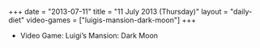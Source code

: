 +++
date = "2013-07-11"
title = "11 July 2013 (Thursday)"
layout = "daily-diet"
video-games = ["luigis-mansion-dark-moon"]
+++


* Video Game: Luigi’s Mansion: Dark Moon